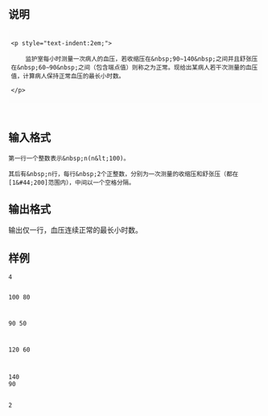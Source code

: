 <h2>说明</h2>

<div class="xxbox" style="margin:5px auto;padding:5px;background-color:#FCFCFC;font-family:&quot;font-size:medium;">
	<p style="text-indent:2em;">
		监护室每小时测量一次病人的血压，若收缩压在&nbsp;90∼140&nbsp;之间并且舒张压在&nbsp;60∼90&nbsp;之间（包含端点值）则称之为正常。现给出某病人若干次测量的血压值，计算病人保持正常血压的最长小时数。
	</p>
</div>
<br class="Apple-interchange-newline" />
<h2>输入格式</h2>

<p style="text-indent:2em;font-family:&quot;font-size:medium;">
	第一行一个整数表示&nbsp;n(n&lt;100)。
</p>
<p style="text-indent:2em;font-family:&quot;font-size:medium;">
	其后有&nbsp;n行，每行&nbsp;2个正整数，分别为一次测量的收缩压和舒张压（都在 [1&#44;200]范围内），中间以一个空格分隔。
</p>
<h2>输出格式</h2>

<span style="font-family:&quot;font-size:medium;background-color:#FCFCFC;">输出仅一行，血压连续正常的最长小时数。</span>
<h2>样例</h2>
<pre><code class="language-input1">4
100 80
90 50
120 60
140 90</code></pre><pre><code class="language-output1">2</code></pre>
